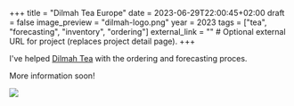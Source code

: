 +++
title = "Dilmah Tea Europe"
date = 2023-06-29T22:00:45+02:00
draft = false
image_preview = "dilmah-logo.png"
year = 2023
tags = ["tea", "forecasting", "inventory", "ordering"]
external_link = "" # Optional external URL for project (replaces project detail page).
+++

I've helped [Dilmah Tea](https://www.dilmahtea.nl/) with the ordering and forecasting proces. 

More information soon! 

![](https://files.jplattel.nl/2023/12/Am1CPA.jpeg)